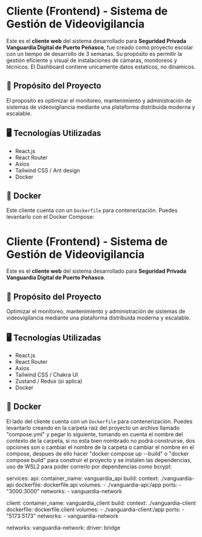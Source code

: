 # Cliente (Frontend) - Sistema de Gestión de Videovigilancia

Este es el **cliente web** del sistema desarrollado para **Seguridad Privada Vanguardia Digital de Puerto Peñasco**, fue creado como proyecto escolar con un tiempo de desarrollo de 3 semanas. Su propósito es permitir la gestión eficiente y visual de instalaciones de cámaras, monitoreos y técnicos.
El Dashboard contiene unicamente datos estaticos, no dinamicos.

## 🧩 Propósito del Proyecto

El proposito es optimizar el monitoreo, mantenimiento y administración de sistemas de videovigilancia mediante una plataforma distribuida moderna y escalable.

## 🖥️ Tecnologías Utilizadas

- React.js
- React Router
- Axios
- Tailwind CSS / Ant design
- Docker

## 🐳 Docker

Este cliente cuenta con un `Dockerfile` para contenerización. Puedes levantarlo con el Docker Compose:
# Cliente (Frontend) - Sistema de Gestión de Videovigilancia

Este es el **cliente web** del sistema desarrollado para **Seguridad Privada Vanguardia Digital de Puerto Peñasco**. 

## 🧩 Propósito del Proyecto

Optimizar el monitoreo, mantenimiento y administración de sistemas de videovigilancia mediante una plataforma distribuida moderna y escalable.

## 🖥️ Tecnologías Utilizadas

- React.js
- React Router
- Axios
- Tailwind CSS / Chakra UI
- Zustand / Redux (si aplica)
- Docker

## 🐳 Docker

El lado del cliente cuenta con un `Dockerfile` para contenerización. Puedes levantarlo creando en la carpeta raiz del proyecto un archivo llamado "compose.yml" y pegar lo siguiente, tomando en cuenta el nombre del contexto de la carpeta, si no esta bien nombrado no podrá construirse, dos opciones son o cambiar el nombre de la carpeta o cambiar el nombre en el compose, despues de ello hacer "docker compose up --build" o "docker compose build" para construir el proyecto y se instalen las dependencias, uso de WSL2 para poder correrlo por dependencias como bcrypt:

services:
  api:
    container_name: vanguardia_api
    build:
      context: ./vanguardia-api
      dockerfile: dockerfile.api
    volumes:
      - ./vanguardia-api:/app
    ports:
      - "3000:3000"
    networks:
      - vanguardia-network

  client:
    container_name: vanguardia_client
    build:
      context: ./vanguardia-client
      dockerfile: dockerfile.client
    volumes:
      - ./vanguardia-client:/app
    ports:
      - "5173:5173"
    networks:
      - vanguardia-network

networks:
  vanguardia-network:
    driver: bridge

